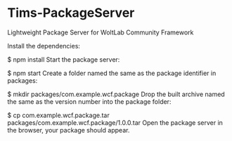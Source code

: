 # Tims-PackageServer
Lightweight Package Server for WoltLab Community Framework

Install the dependencies:

$ npm install
Start the package server:

$ npm start
Create a folder named the same as the package identifier in packages:

$ mkdir packages/com.example.wcf.package
Drop the built archive named the same as the version number into the package folder:

$ cp com.example.wcf.package.tar packages/com.example.wcf.package/1.0.0.tar
Open the package server in the browser, your package should appear.
